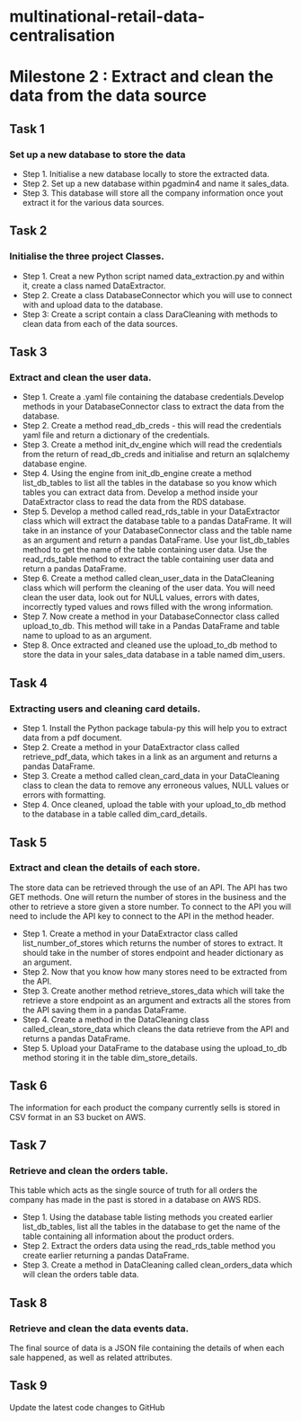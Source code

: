 # multinational-retail-data-centralisation

# Milestone 2 : Extract and clean the data from the data source
## Task 1
### Set up a new database to store the data
- Step 1. Initialise a new database locally to store the extracted data.
- Step 2. Set up a new database within pgadmin4 and name it sales_data.
- Step 3. This database will store all the company information once yout extract it for the various data sources.

## Task 2
### Initialise the three project Classes.
- Step 1. Creat a new Python script named data_extraction.py and within it, create a class named DataExtractor.
- Step 2. Create a class DatabaseConnector which you will use to connect with and upload data to the database.
- Step 3: Create a script contain a class DaraCleaning with methods to clean data from each of the data sources.

## Task 3
### Extract and clean the user data.
- Step 1. Create a .yaml file containing the database credentials.Develop methods in your DatabaseConnector class to extract the data from the database.
- Step 2. Create a method read_db_creds - this will read the credentials yaml file and return a dictionary of the credentials.
- Step 3. Create a method init_dv_engine which will read the credentials from the return of read_db_creds and initialise and return an sqlalchemy database engine.
- Step 4. Using the engine from init_db_engine create a method list_db_tables to list all the tables in the database so you know which tables you can extract data from. Develop a method inside your DataExtractor class to read the data from the RDS database.
- Step 5. Develop a method called read_rds_table in your DataExtractor class which will extract the database table to a pandas DataFrame. It will take in an instance of your DatabaseConnector class and the table name as an argument and return a pandas DataFrame. Use your list_db_tables method to get the name of the table containing user data. Use the read_rds_table method to extract the table containing user data and return a pandas DataFrame.
- Step 6. Create a method called clean_user_data in the DataCleaning class which will perform the cleaning of the user data. You will need clean the user data, look out for NULL values, errors with dates, incorrectly typed values and rows filled with the wrong information.
- Step 7. Now create a method in your DatabaseConnector class called upload_to_db. This method will take in a Pandas DataFrame and table name to upload to as an argument.
- Step 8. Once extracted and cleaned use the upload_to_db method to store the data in your sales_data database in a table named dim_users.

## Task 4
### Extracting users and cleaning card details.
- Step 1. Install the Python package tabula-py this will help you to extract data from a pdf document.
- Step 2. Create a method in your DataExtractor class called retrieve_pdf_data, which takes in a link as an argument and returns a pandas DataFrame.
- Step 3. Create a method called clean_card_data in your DataCleaning class to clean the data to remove any erroneous values, NULL values or errors with formatting.
- Step 4. Once cleaned, upload the table with your upload_to_db method to the database in a table called dim_card_details.

## Task 5
### Extract and clean the details of each store.
The store data can be retrieved through the use of an API.  The API has two GET methods. One will return the number of stores in the business and the other to retrieve a store given a store number.  To connect to the API you will need to include the API key to connect to the API in the method header.
- Step 1. Create a method in your DataExtractor class called list_number_of_stores which returns the number of stores to extract. It should take in the number of stores endpoint and header dictionary as an argument.
- Step 2. Now that you know how many stores need to be extracted from the API.
- Step 3. Create another method retrieve_stores_data which will take the retrieve a store endpoint as an argument and extracts all the stores from the API saving them in a pandas DataFrame.
- Step 4. Create a method in the DataCleaning class called_clean_store_data which cleans the data retrieve from the API and returns a pandas DataFrame.
- Step 5. Upload your DataFrame to the database using the upload_to_db method storing it in the table dim_store_details.

## Task 6
The information for each product the company currently sells is stored in CSV format in an S3 bucket on AWS.

## Task 7
### Retrieve and clean the orders table.
This table which acts as the single source of truth for all orders the company has made in the past is stored in a database on AWS RDS.
- Step 1. Using the database table listing methods you created earlier list_db_tables, list all the tables in the database to get the name of the table containing all information about the product orders.
- Step 2. Extract the orders data using the read_rds_table method you create earlier returning a pandas DataFrame.
- Step 3. Create a method in DataCleaning called clean_orders_data which will clean the orders table data.

## Task 8
### Retrieve and clean the data events data.
The final source of data is a JSON file containing the details of when each sale happened, as well as related attributes.

## Task 9
Update the latest code changes to GitHub
